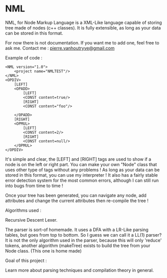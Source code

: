 # NML

NML, for Node Markup Language is a XML-Like language capable of storing tree made of nodes (c++ classes). 
It is fully extensible, as long as your data can be stored in this format.

For now there is not documentation. If you want me to add one, feel free to ask me.
Contact me : pierre.vanhoutryve@gmail.com 



Example of code :
```
<NML version="1.0">				
	<project name="NMLTEST"/>					
</NML>
<OPDIV>	
	[LEFT]
	<OPADD>
		[LEFT]
		<CONST content=true/>
		[RIGHT]
		<CONST content="foo"/>
		
	</OPADD>
	[RIGHT]
	<OPMUL>
		[LEFT]
		<CONST content=2/>
		[RIGHT]
		<CONST content=null/>		
	</OPMUL>
</OPDIV>
```


It's simple and clear, the [LEFT] and [RIGHT] tags are used to show if a node is on the left or right part. You can make your own "Node" class that uses other type of tags without any problems ! As long as your data can be stored in this format, you can use my interpreter ! It also has a fairly stable error detection system for the most common errors, although I can still run into bugs from time to time !

Once your tree has been generated, you can navigate any node, add attributes and change the current attributes then re-compile the tree !

Algorithms used :

Recursive Descent Lexer.

The parser is sort-of homemade. It uses a DFA with a LR-Like parsing tables, but goes from top to bottom. So I guess we can call it a LL(1) parser? It is not the only algorithm used in the parser, because this will only 'reduce' tokens, another algorithm (makeTree) exists to build the tree from your Node class. (This one is home made)

Goal of this project :

Learn more about parsing techniques and compilation theory in general.
